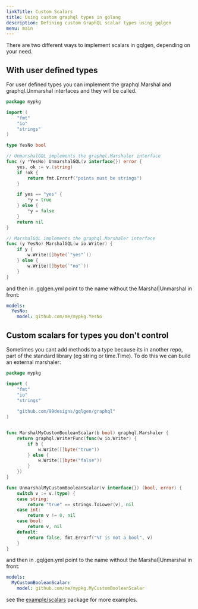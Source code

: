 ```yaml
---
linkTitle: Custom Scalars
title: Using custom graphql types in golang
description: Defining custom GraphQL scalar types using gqlgen
menu: main
---
```


There are two different ways to implement scalars in gqlgen, depending on your need.


## With user defined types
For user defined types you can implement the graphql.Marshal and graphql.Unmarshal interfaces and they will be called.

```go
package mypkg

import (
	"fmt"
	"io"
	"strings"
)

type YesNo bool

// UnmarshalGQL implements the graphql.Marshaler interface
func (y *YesNo) UnmarshalGQL(v interface{}) error {
	yes, ok := v.(string)
	if !ok {
		return fmt.Errorf("points must be strings")
	}

	if yes == "yes" {
		*y = true
	} else {
		*y = false
	}
	return nil
}

// MarshalGQL implements the graphql.Marshaler interface
func (y YesNo) MarshalGQL(w io.Writer) {
	if y {
		w.Write([]byte(`"yes"`))
	} else {
		w.Write([]byte(`"no"`))
	}
}
```

and then in .gqlgen.yml point to the name without the Marshal|Unmarshal in front:
```yaml
models:
  YesNo:
    model: github.com/me/mypkg.YesNo
```


## Custom scalars for types you don't control

Sometimes you cant add methods to a type because its in another repo, part of the standard 
library (eg string or time.Time). To do this we can build an external marshaler:

```go
package mypkg

import (
	"fmt"
	"io"
	"strings"
	
	"github.com/99designs/gqlgen/graphql"
)


func MarshalMyCustomBooleanScalar(b bool) graphql.Marshaler {
	return graphql.WriterFunc(func(w io.Writer) {
		if b {
			w.Write([]byte("true"))
		} else {
			w.Write([]byte("false"))
		}
	})
}

func UnmarshalMyCustomBooleanScalar(v interface{}) (bool, error) {
	switch v := v.(type) {
	case string:
		return "true" == strings.ToLower(v), nil
	case int:
		return v != 0, nil
	case bool:
		return v, nil
	default:
		return false, fmt.Errorf("%T is not a bool", v)
	}
}
```

and then in .gqlgen.yml point to the name without the Marshal|Unmarshal in front:
```yaml
models:
  MyCustomBooleanScalar:
    model: github.com/me/mypkg.MyCustomBooleanScalar
```

see the [example/scalars](https://github.com/99designs/gqlgen/tree/master/example/scalars) package for more examples.
